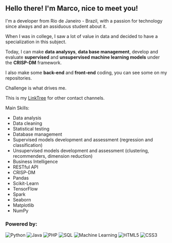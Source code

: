 ## Hello there! I'm Marco, nice to meet you!

I'm a developer from Rio de Janeiro - Brazil, with a passion for technology since always and an assiduous student about it.

When I was in college, I saw a lot of value in data and decided to have a specialization in this subject. 

Today, I can make **data analysys**, **data base management**, develop and evaluate **supervised** and **unsupervised machine learning models** under the **CRISP-DM** framework.

I also make some **back-end** and **front-end** coding, you can see some on my repositories.


Challenge is what drives me.

This is my [LinkTree](https://linktr.ee/cruz.marco.rj) for other contact channels.

Main Skills:
- Data analysis
- Data cleaning
- Statistical testing
- Database management
- Supervised models development and assessment (regression and classification)
- Unsupervised models development and assessment (clustering, recommenders, dimension reduction)
- Business Intelligence
- RESTful API
- CRISP-DM
- Pandas
- Scikit-Learn
- TensorFlow
- Spark
- Seaborn
- Matplotlib
- NumPy

### Powered by:
![Python](https://cruz-marco.github.io/resumee/icons/pitao.png) ![Java](https://cruz-marco.github.io/resumee/icons/java.png) ![PHP](https://cruz-marco.github.io/resumee/icons/php.png) ![SQL](https://cruz-marco.github.io/resumee/icons/base-de-dados.png) ![Machine Learning](https://cruz-marco.github.io/resumee/icons/machine-learning.png) ![HTML5](https://cruz-marco.github.io/resumee/icons/html5.png) ![CSS3](https://cruz-marco.github.io/resumee/icons/css-3.png)

